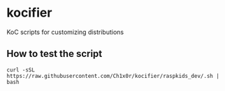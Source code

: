 # kocifier
KoC scripts for customizing distributions

## How to test the script

```
curl -sSL https://raw.githubusercontent.com/Ch1x0r/kocifier/raspkids_dev/.sh | bash
```
